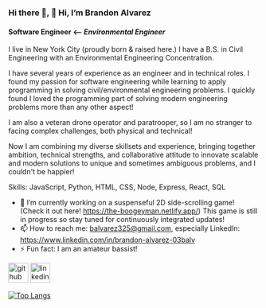 ### Hi there 👋, 👋 Hi, I’m Brandon Alvarez
#### **Software** Engineer <-- *Environmental Engineer*  
I live in New York City (proudly born & raised here.)
I have a B.S. in Civil Engineering with an Environmental Engineering Concentration. 

I have several years of experience as an engineer and in technical roles. I found my passion for software engineering while learning to apply programming in solving civil/environmental engineering problems.
I quickly found I loved the programming part of solving modern engineering problems more than any other aspect!

I am also a veteran drone operator and paratrooper, so I am no stranger to facing complex challenges, both physical and technical!

Now I am combining my diverse skillsets and experience, bringing together ambition, technical strengths, and collaborative attitude to innovate scalable and modern solutions to unique and sometimes ambiguous problems, and I couldn't be happier!

Skills: JavaScript, Python, HTML, CSS, Node, Express, React, SQL

- 🔭 I’m currently working on a suspenseful 2D side-scrolling game! (Check it out here! https://the-boogeyman.netlify.app/) This game is still in progress so stay tuned for continuously integrated updates! 
- 📫 How to reach me: balvarez325@gmail.com, especially LinkedIn: https://www.linkedin.com/in/brandon-alvarez-03balv 
- ⚡ Fun fact: I am an amateur bassist! 


[<img src='https://cdn.jsdelivr.net/npm/simple-icons@3.0.1/icons/github.svg' alt='github' height='40'>](https://github.com/https://github.com/Brandon-Alvarez-03)  [<img src='https://cdn.jsdelivr.net/npm/simple-icons@3.0.1/icons/linkedin.svg' alt='linkedin' height='40'>](https://www.linkedin.com/in/https://www.linkedin.com/in/brandon-alvarez-03balv/)  

[![Top Langs](https://github-readme-stats.vercel.app/api/top-langs/?username=Brandon-Alvarez-03&layout=compact)](https://github.com/Brandon-Alvarez-03/github-readme-stats)



<!---
Brandon-Alvarez-03/Brandon-Alvarez-03 is a ✨ special ✨ repository because its `README.md` (this file) appears on your GitHub profile.
You can click the Preview link to take a look at your changes.
--->
